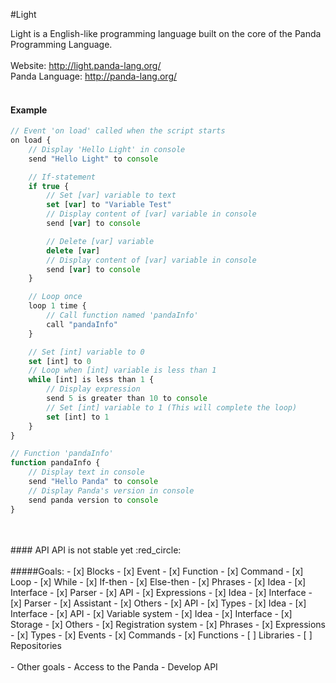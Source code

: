 #Light

Light is a English-like programming language built on the core of the Panda Programming Language.
<br>
<br>
Website: http://light.panda-lang.org/
<br>
Panda Language: http://panda-lang.org/
<br>
<br>
#### Example
```javascript
// Event 'on load' called when the script starts
on load {
    // Display 'Hello Light' in console
    send "Hello Light" to console

    // If-statement
    if true {
        // Set [var] variable to text
        set [var] to "Variable Test"
        // Display content of [var] variable in console
        send [var] to console

        // Delete [var] variable
        delete [var]
        // Display content of [var] variable in console
        send [var] to console
    }

    // Loop once
    loop 1 time {
        // Call function named 'pandaInfo'
        call "pandaInfo"
    }

    // Set [int] variable to 0
    set [int] to 0
    // Loop when [int] variable is less than 1
    while [int] is less than 1 {
        // Display expression
        send 5 is greater than 10 to console
        // Set [int] variable to 1 (This will complete the loop)
        set [int] to 1
    }
}

// Function 'pandaInfo'
function pandaInfo {
    // Display text in console
    send "Hello Panda" to console
    // Display Panda's version in console
    send panda version to console
}

```
<br>
<br>
#### API
API is not stable yet :red_circle:
<br>
<br>
#####Goals:
- [x] Blocks
  - [x] Event
  - [x] Function
  - [x] Command
  - [x] Loop
  - [x] While
  - [x] If-then
  - [x] Else-then
- [x] Phrases
  - [x] Idea
  - [x] Interface
  - [x] Parser
  - [x] API
- [x] Expressions
  - [x] Idea
  - [x] Interface
  - [x] Parser
  - [x] Assistant
  - [x] Others
  - [x] API
- [x] Types
  - [x] Idea
  - [x] Interface
  - [x] API
- [x] Variable system
  - [x] Idea
  - [x] Interface
  - [x] Storage
  - [x] Others
- [x] Registration system
  - [x] Phrases
  - [x] Expressions
  - [x] Types
  - [x] Events
  - [x] Commands
  - [x] Functions
- [ ] Libraries
- [ ] Repositories
<br>
<br>
- Other goals
  - Access to the Panda
  - Develop API
